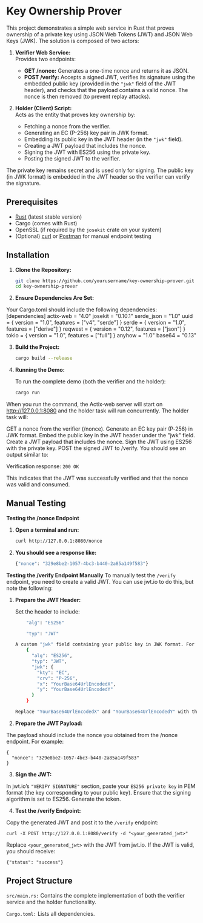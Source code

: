 # Key Ownership Prover

This project demonstrates a simple web service in Rust that proves ownership of a private key using JSON Web Tokens (JWT) and JSON Web Keys (JWK). The solution is composed of two actors:

1. **Verifier Web Service:**  
   Provides two endpoints:
   - **GET /nonce:** Generates a one-time nonce and returns it as JSON.
   - **POST /verify:** Accepts a signed JWT, verifies its signature using the embedded public key (provided in the `"jwk"` field of the JWT header), and checks that the payload contains a valid nonce. The nonce is then removed (to prevent replay attacks).

2. **Holder (Client) Script:**  
   Acts as the entity that proves key ownership by:
   - Fetching a nonce from the verifier.
   - Generating an EC (P-256) key pair in JWK format.
   - Embedding its public key in the JWT header (in the `"jwk"` field).
   - Creating a JWT payload that includes the nonce.
   - Signing the JWT with ES256 using the private key.
   - Posting the signed JWT to the verifier.

The private key remains secret and is used only for signing. The public key (in JWK format) is embedded in the JWT header so the verifier can verify the signature.

## Prerequisites

- [Rust](https://www.rust-lang.org/tools/install) (latest stable version)
- Cargo (comes with Rust)
- OpenSSL (if required by the `josekit` crate on your system)
- (Optional) [curl](https://curl.se/) or [Postman](https://www.postman.com/) for manual endpoint testing

## Installation

1. **Clone the Repository:**

   ```sh
   git clone https://github.com/yourusername/key-ownership-prover.git
   cd key-ownership-prover

2. **Ensure Dependencies Are Set:**

Your Cargo.toml should include the following dependencies:
[dependencies]
actix-web = "4.0"
josekit = "0.10.1"
serde_json = "1.0"
uuid = { version = "1.0", features = ["v4", "serde"] }
serde = { version = "1.0", features = ["derive"] }
reqwest = { version = "0.12", features = ["json"] }
tokio = { version = "1.0", features = ["full"] }
anyhow = "1.0"
base64 = "0.13"

3. **Build the Project:**

    ```sh
    cargo build --release

4. **Running the Demo:**

    To run the complete demo (both the verifier and the holder):


    ```sh 
    cargo run

When you run the command, the Actix‑web server will start on http://127.0.0.1:8080 and the holder task will run concurrently. The holder task will:

GET a nonce from the verifier (/nonce).
Generate an EC key pair (P‑256) in JWK format.
Embed the public key in the JWT header under the "jwk" field.
Create a JWT payload that includes the nonce.
Sign the JWT using ES256 with the private key.
POST the signed JWT to /verify.
You should see an output similar to:

Verification response: ```200 OK```

This indicates that the JWT was successfully verified and that the nonce was valid and consumed.

## Manual Testing

**Testing the /nonce Endpoint**

1. **Open a terminal and run:**


    ```sh
    curl http://127.0.0.1:8080/nonce

2. **You should see a response like:**
    ```sh
    {"nonce": "329e8be2-1057-4bc3-b440-2a85a149f583"}

**Testing the /verify Endpoint Manually**
To manually test the ```/verify``` endpoint, you need to create a valid JWT. You can use jwt.io to do this, but note the following:

1. **Prepare the JWT Header:**

    Set the header to include:
    ```sh
        "alg": "ES256"

        "typ": "JWT"

    A custom "jwk" field containing your public key in JWK format. For example:
        {
          "alg": "ES256",
          "typ": "JWT",
          "jwk": {
            "kty": "EC",
            "crv": "P-256",
            "x": "YourBase64UrlEncodedX",
            "y": "YourBase64UrlEncodedY"
          }
        }
    
    Replace "YourBase64UrlEncodedX" and "YourBase64UrlEncodedY" with the values from your public key.


2. **Prepare the JWT Payload:**

The payload should include the nonce you obtained from the /nonce endpoint. For example:

    {
      "nonce": "329e8be2-1057-4bc3-b440-2a85a149f583"
    }

3. **Sign the JWT:**

In jwt.io’s ```"VERIFY SIGNATURE"``` section, paste your ```ES256 private key``` in PEM format (the key corresponding to your public key). Ensure that the signing algorithm is set to ES256. Generate the token.

4. **Test the /verify Endpoint:**

Copy the generated JWT and post it to the ```/verify``` endpoint:

    curl -X POST http://127.0.0.1:8080/verify -d "<your_generated_jwt>"

Replace ```<your_generated_jwt>``` with the JWT from jwt.io. If the JWT is valid, you should receive:

    {"status": "success"}

## Project Structure

```src/main.rs:``` Contains the complete implementation of both the verifier service and the holder functionality.

```Cargo.toml:``` Lists all dependencies.